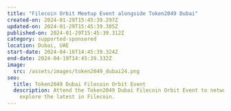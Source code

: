 ```yaml
---
title: "Filecoin Orbit Meetup Event alongside Token2049 Dubai"
created-on: 2024-01-29T15:45:39.297Z
updated-on: 2024-01-29T15:45:39.305Z
published-on: 2024-01-29T15:45:39.312Z
category: supported-sponsored
location: Dubai, UAE
start-date: 2024-04-16T14:45:39.324Z
end-date: 2024-04-19T14:45:39.332Z
image:
  src: /assets/images/token2049_dubai24.png
seo:
  title: Token2049 Dubai Filecoin Orbit Event
  description: Attend the Token2049 Dubai Filecoin Orbit Event to network and
    explore the latest in Filecoin.
---
```

